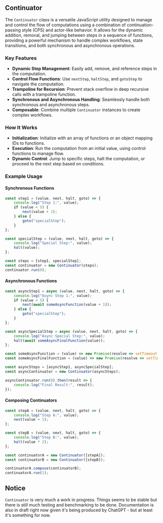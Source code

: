 ## Continuator

The `Continuator` class is a versatile JavaScript utility designed to manage and control the flow of computations using a combination of continuation-passing style (CPS) and actor-like behavior. It allows for the dynamic addition, removal, and jumping between steps in a sequence of functions, providing a powerful mechanism to handle complex workflows, state transitions, and both synchronous and asynchronous operations.

### Key Features

- **Dynamic Step Management**: Easily add, remove, and reference steps in the computation.
- **Control Flow Functions**: Use `nextStep`, `haltStep`, and `gotoStep` to navigate the computation.
- **Trampoline for Recursion**: Prevent stack overflow in deep recursive calls with a trampoline function.
- **Synchronous and Asynchronous Handling**: Seamlessly handle both synchronous and asynchronous steps.
- **Composable**: Combine multiple `Continuator` instances to create complex workflows.

### How It Works

- **Initialization**: Initialize with an array of functions or an object mapping IDs to functions.
- **Execution**: Run the computation from an initial value, using control functions to manage flow.
- **Dynamic Control**: Jump to specific steps, halt the computation, or proceed to the next step based on conditions.

### Example Usage

#### Synchronous Functions

```javascript
const step1 = (value, next, halt, goto) => {
    console.log("Step 1:", value);
    if (value < 5) {
        next(value + 1);
    } else {
        goto("specialStep");
    }
};

const specialStep = (value, next, halt, goto) => {
    console.log("Special Step:", value);
    halt(value);
};

const steps = [step1, specialStep];
const continuator = new Continuator(steps);
continuator.run(0);
```

#### Asynchronous Functions

```javascript
const asyncStep1 = async (value, next, halt, goto) => {
    console.log("Async Step 1:", value);
    if (value < 5) {
        next(await someAsyncFunction(value + 1));
    } else {
        goto("specialStep");
    }
};

const asyncSpecialStep = async (value, next, halt, goto) => {
    console.log("Async Special Step:", value);
    halt(await someAsyncFinalFunction(value));
};

const someAsyncFunction = (value) => new Promise(resolve => setTimeout(() => resolve(value), 1000));
const someAsyncFinalFunction = (value) => new Promise(resolve => setTimeout(() => resolve(value * 2), 1000));

const asyncSteps = [asyncStep1, asyncSpecialStep];
const asyncContinuator = new Continuator(asyncSteps);

asyncContinuator.run(0).then(result => {
    console.log("Final Result:", result);
});
```

#### Composing Continuators

```javascript
const stepA = (value, next, halt, goto) => {
    console.log("Step A:", value);
    next(value + 1);
};

const stepB = (value, next, halt, goto) => {
    console.log("Step B:", value);
    halt(value * 2);
};

const continuatorA = new Continuator([stepA]);
const continuatorB = new Continuator([stepB]);

continuatorA.compose(continuatorB);
continuatorA.run(1);
```

## Notice

`Continuator` is very much a work in progress. Things seems to be stable but there is still much testing and benchmarking to be done. Documentation is also in draft right now given it's being produced by ChatGPT - but at least it's something for now. 